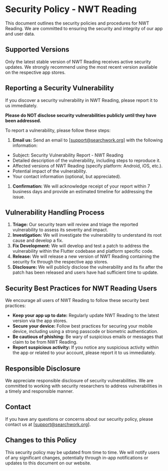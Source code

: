 # Security Policy - NWT Reading

This document outlines the security policies and procedures for NWT Reading. We are committed to ensuring the security and integrity of our app and user data.

## Supported Versions

Only the latest stable version of NWT Reading receives active security updates. We strongly recommend using the most recent version available on the respective app stores.

## Reporting a Security Vulnerability

If you discover a security vulnerability in NWT Reading, please report it to us immediately.

**Please do NOT disclose security vulnerabilities publicly until they have been addressed.**

To report a vulnerability, please follow these steps:

1. **Email us:** Send an email to [support@searchwork.org] with the following information:

- Subject: Security Vulnerability Report - NWT Reading
- Detailed description of the vulnerability, including steps to reproduce it.
- Affected versions of NWT Reading (specify platform: Android, iOS, etc.).
- Potential impact of the vulnerability.
- Your contact information (optional, but appreciated).

1. **Confirmation:** We will acknowledge receipt of your report within 7 business days and provide an estimated timeline for addressing the issue.

## Vulnerability Handling Process

1. **Triage:** Our security team will review and triage the reported vulnerability to assess its severity and impact.
2. **Investigation:** We will investigate the vulnerability to understand its root cause and develop a fix.
3. **Fix Development:** We will develop and test a patch to address the vulnerability within the Flutter codebase and platform specific code.
4. **Release:** We will release a new version of NWT Reading containing the security fix through the respective app stores.
5. **Disclosure:** We will publicly disclose the vulnerability and its fix after the patch has been released and users have had sufficient time to update.

## Security Best Practices for NWT Reading Users

We encourage all users of NWT Reading to follow these security best practices:

- **Keep your app up to date:** Regularly update NWT Reading to the latest version via the app stores.
- **Secure your device:** Follow best practices for securing your mobile device, including using a strong passcode or biometric authentication.
- **Be cautious of phishing:** Be wary of suspicious emails or messages that claim to be from NWT Reading.
- **Report suspicious activity:** If you notice any suspicious activity within the app or related to your account, please report it to us immediately.

## Responsible Disclosure

We appreciate responsible disclosure of security vulnerabilities. We are committed to working with security researchers to address vulnerabilities in a timely and responsible manner.

## Contact

If you have any questions or concerns about our security policy, please contact us at [support@searchwork.org].

## Changes to this Policy

This security policy may be updated from time to time. We will notify users of any significant changes, potentially through in-app notifications or updates to this document on our website.
